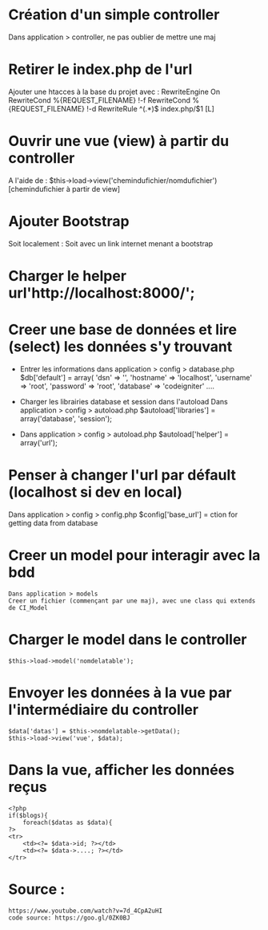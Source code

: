 # Création d'un simple controller
Dans application > controller, ne pas oublier de mettre une maj

# Retirer le index.php de l'url
Ajouter une htacces à la base du projet avec :
    RewriteEngine On
    RewriteCond %{REQUEST_FILENAME} !-f
    RewriteCond %{REQUEST_FILENAME} !-d
    RewriteRule ^(.*)$ index.php/$1 [L]

# Ouvrir une vue (view) à partir du controller
A l'aide de : $this->load->view('chemindufichier/nomdufichier') [chemindufichier à partir de view]

# Ajouter Bootstrap
Soit localement :
    <link rel="stylesheet" href="<?= base_url('assets/css/bootstrap.min.css') ?>">
Soit avec un link internet menant a bootstrap

# Charger le helper url'http://localhost:8000/';

# Creer une base de données et lire (select) les données s'y trouvant
 - Entrer les informations dans application > config > database.php
    $db['default'] = array(
	'dsn'	=> '',
	'hostname' => 'localhost',
	'username' => 'root',
	'password' => 'root',
	'database' => 'codeigniter'
    ....
 - Charger les librairies database et session dans l'autoload
   Dans application > config > autoload.php
    $autoload['libraries'] = array('database', 'session');

 - Dans application > config > autoload.php
    $autoload['helper'] = array('url');

# Penser à changer l'url par défault (localhost si dev en local)
Dans application > config > config.php
    $config['base_url'] = ction for getting data from database

# Creer un model pour interagir avec la bdd
    Dans application > models
    Creer un fichier (commençant par une maj), avec une class qui extends de CI_Model

# Charger le model dans le controller
    $this->load->model('nomdelatable');

# Envoyer les données à la vue par l'intermédiaire du controller
    $data['datas'] = $this->nomdelatable->getData();
	$this->load->view('vue', $data);

# Dans la vue, afficher les données reçus
    <?php
    if($blogs){
        foreach($datas as $data){
    ?>
    <tr>
        <td><?= $data->id; ?></td>
        <td><?= $data->....; ?></td>
    </tr>


# Source :
    https://www.youtube.com/watch?v=7d_4CpA2uHI
    code source: https://goo.gl/0ZK0BJ